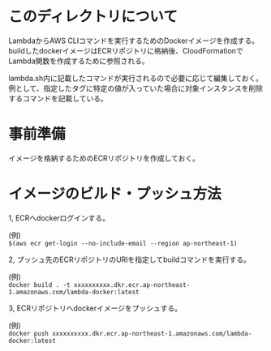 # このディレクトリについて
LambdaからAWS CLIコマンドを実行するためのDockerイメージを作成する。<br>
buildしたdockerイメージはECRリポジトリに格納後、CloudFormationでLambda関数を作成するために参照される。

lambda.sh内に記載したコマンドが実行されるので必要に応じて編集しておく。<br>
例として、指定したタグに特定の値が入っていた場合に対象インスタンスを削除するコマンドを記載している。

# 事前準備
イメージを格納するためのECRリポジトリを作成しておく。

# イメージのビルド・プッシュ方法

1, ECRへdockerログインする。

(例)<br>
```$(aws ecr get-login --no-include-email --region ap-northeast-1)```

2, プッシュ先のECRリポジトリのURIを指定してbuildコマンドを実行する。

(例)<br>
```docker build . -t xxxxxxxxxx.dkr.ecr.ap-northeast-1.amazonaws.com/lambda-docker:latest```

3, ECRリポジトリへdockerイメージをプッシュする。

(例)<br>
```docker push xxxxxxxxxx.dkr.ecr.ap-northeast-1.amazonaws.com/lambda-docker:latest```
